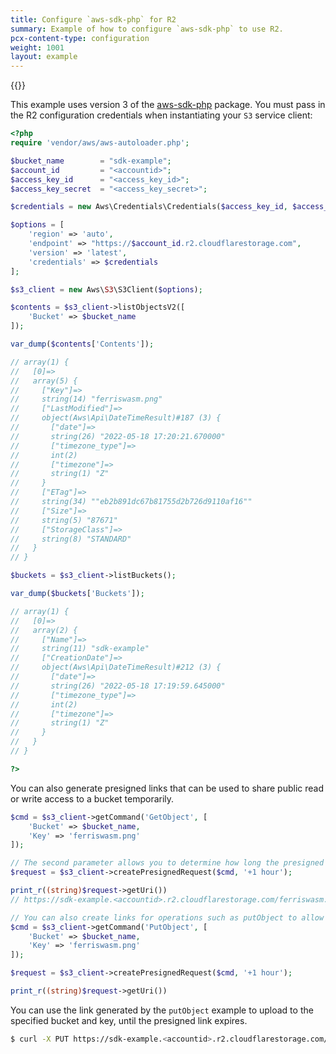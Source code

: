 ```yaml
---
title: Configure `aws-sdk-php` for R2
summary: Example of how to configure `aws-sdk-php` to use R2.
pcx-content-type: configuration
weight: 1001
layout: example
---
```


{{<render file="_keys.md">}}

This example uses version 3 of the [aws-sdk-php](https://packagist.org/packages/aws/aws-sdk-php) package. You must pass in the R2 configuration credentials when instantiating your `S3` service client:

```php
<?php
require 'vendor/aws/aws-autoloader.php';

$bucket_name        = "sdk-example";
$account_id         = "<accountid>";
$access_key_id      = "<access_key_id>";
$access_key_secret  = "<access_key_secret>";

$credentials = new Aws\Credentials\Credentials($access_key_id, $access_key_secret);

$options = [
    'region' => 'auto',
    'endpoint' => "https://$account_id.r2.cloudflarestorage.com",
    'version' => 'latest',
    'credentials' => $credentials
];

$s3_client = new Aws\S3\S3Client($options);

$contents = $s3_client->listObjectsV2([
    'Bucket' => $bucket_name
]);

var_dump($contents['Contents']);

// array(1) {
//   [0]=>
//   array(5) {
//     ["Key"]=>
//     string(14) "ferriswasm.png"
//     ["LastModified"]=>
//     object(Aws\Api\DateTimeResult)#187 (3) {
//       ["date"]=>
//       string(26) "2022-05-18 17:20:21.670000"
//       ["timezone_type"]=>
//       int(2)
//       ["timezone"]=>
//       string(1) "Z"
//     }
//     ["ETag"]=>
//     string(34) ""eb2b891dc67b81755d2b726d9110af16""
//     ["Size"]=>
//     string(5) "87671"
//     ["StorageClass"]=>
//     string(8) "STANDARD"
//   }
// }

$buckets = $s3_client->listBuckets();

var_dump($buckets['Buckets']);

// array(1) {
//   [0]=>
//   array(2) {
//     ["Name"]=>
//     string(11) "sdk-example"
//     ["CreationDate"]=>
//     object(Aws\Api\DateTimeResult)#212 (3) {
//       ["date"]=>
//       string(26) "2022-05-18 17:19:59.645000"
//       ["timezone_type"]=>
//       int(2)
//       ["timezone"]=>
//       string(1) "Z"
//     }
//   }
// }

?>
```
  
You can also generate presigned links that can be used to share public read or write access to a bucket temporarily.

```php
$cmd = $s3_client->getCommand('GetObject', [
    'Bucket' => $bucket_name,
    'Key' => 'ferriswasm.png'
]);

// The second parameter allows you to determine how long the presigned link is valid.
$request = $s3_client->createPresignedRequest($cmd, '+1 hour');

print_r((string)$request->getUri())
// https://sdk-example.<accountid>.r2.cloudflarestorage.com/ferriswasm.png?X-Amz-Content-Sha256=UNSIGNED-PAYLOAD&X-Amz-Algorithm=AWS4-HMAC-SHA256&X-Amz-Credential=<credential>&X-Amz-Date=<timestamp>&X-Amz-SignedHeaders=host&X-Amz-Expires=3600&X-Amz-Signature=<signature>

// You can also create links for operations such as putObject to allow temporary write access to a specific key.
$cmd = $s3_client->getCommand('PutObject', [
    'Bucket' => $bucket_name,
    'Key' => 'ferriswasm.png'
]);

$request = $s3_client->createPresignedRequest($cmd, '+1 hour');

print_r((string)$request->getUri())
```

You can use the link generated by the `putObject` example to upload to the specified bucket and key, until the presigned link expires.

```sh
$ curl -X PUT https://sdk-example.<accountid>.r2.cloudflarestorage.com/ferriswasm.png?X-Amz-Content-Sha256=UNSIGNED-PAYLOAD&X-Amz-Algorithm=AWS4-HMAC-SHA256&X-Amz-Credential=<credential>&X-Amz-Date=<timestamp>&X-Amz-SignedHeaders=host&X-Amz-Expires=3600&X-Amz-Signature=<signature> -F "data=@ferriswasm.png"
```
